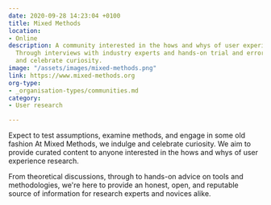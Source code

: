 ```yaml
---
date: 2020-09-28 14:23:04 +0100
title: Mixed Methods
location:
- Online
description: A community interested in the hows and whys of user experience research.
  Through interviews with industry experts and hands-on trial and error, we indulge
  and celebrate curiosity.
image: "/assets/images/mixed-methods.png"
link: https://www.mixed-methods.org
org-type:
- _organisation-types/communities.md
category:
- User research

---
```

Expect to test assumptions, examine methods, and engage in some old fashion At Mixed Methods, we indulge and celebrate curiosity. We aim to provide curated content to anyone interested in the hows and whys of user experience research. 

From theoretical discussions, through to hands-on advice on tools and methodologies, we're here to provide an honest, open, and reputable source of information for research experts and novices alike. 